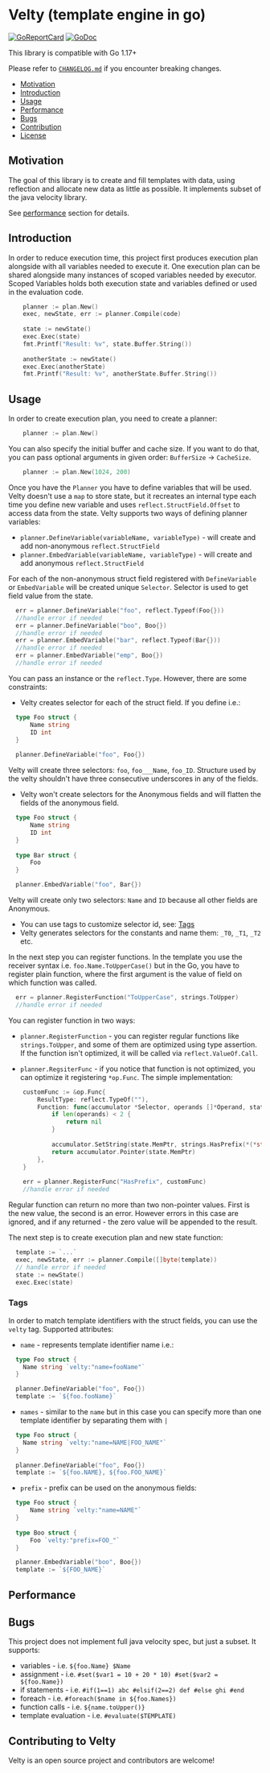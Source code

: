 # Velty (template engine in go)

[![GoReportCard](https://goreportcard.com/badge/github.com/viant/velty)](https://goreportcard.com/report/github.com/viant/velty)
[![GoDoc](https://godoc.org/github.com/viant/velty?status.svg)](https://godoc.org/github.com/viant/velty)

This library is compatible with Go 1.17+

Please refer to [`CHANGELOG.md`](CHANGELOG.md) if you encounter breaking changes.

- [Motivation](#motivation)
- [Introduction](#introduction)
- [Usage](#usage)
- [Performance](#performance)
- [Bugs](#bugs)
- [Contribution](#contributing-to-igo)
- [License](#license)

## Motivation

The goal of this library is to create and fill templates with data, using reflection and allocate new data as little as
possible. It implements subset of the java velocity library.

[//]: # (- [GoEval]&#40;https://github.com/xtaci/goeval&#41;)

[//]: # (- [GoVal]&#40;https://github.com/maja42/goval&#41;)

[//]: # (- [Yaegi]&#40;https://github.com/traefik/yaegi&#41; .)

See [performance](#performance) section for details.

## Introduction

In order to reduce execution time, this project first produces execution plan alongside with all variables needed to
execute it. One execution plan can be shared alongside many instances of scoped variables needed by executor. Scoped
Variables holds both execution state and variables defined or used in the evaluation code.

```go
    planner := plan.New()
    exec, newState, err := planner.Compile(code)
   
    state := newState() 
    exec.Exec(state)
    fmt.Printf("Result: %v", state.Buffer.String())
   
    anotherState := newState()
    exec.Exec(anotherState)
    fmt.Printf("Result: %v", anotherState.Buffer.String())
```

## Usage

In order to create execution plan, you need to create a planner:
```go
    planner := plan.New()
```

You can also specify the initial buffer and cache size. If you want to do that, you can pass optional arguments in given
order: `BufferSize` -> `CacheSize`.

```go
    planner := plan.New(1024, 200)
```

Once you have the `Planner` you have to define variables that will be used. Velty doesn't use a `map` to store state, but it 
recreates an internal type each time you define new variable and uses `reflect.StructField.Offset` to access data from the state.
Velty supports two ways of defining planner variables:

* `planner.DefineVariable(variableName, variableType)` - will create and add non-anonymous `reflect.StructField`
* `planner.EmbedVariable(variableName, variableType)` - will create and add anonymous `reflect.StructField`

For each of the non-anonymous struct field registered with `DefineVariable` or `EmbedVariable` will be created unique `Selector`.
Selector is used to get field value from the state. 

```go
  err = planner.DefineVariable("foo", reflect.Typeof(Foo{})) 
  //handle error if needed
  err = planner.DefineVariable("boo", Boo{}) 
  //handle error if needed
  err = planner.EmbedVariable("bar", reflect.Typeof(Bar{})) 
  //handle error if needed
  err = planner.EmbedVariable("emp", Boo{}) 
  //handle error if needed
```

You can pass an instance or the `reflect.Type`. However, there are some constraints:
* Velty creates selector for each of the struct field. If you define i.e.:
```go
  type Foo struct {
      Name string
      ID int
  }
  
  planner.DefineVariable("foo", Foo{})
```
Velty will create three selectors: `foo`, `foo___Name`, `foo_ID`. Structure used by the velty shouldn't have three consecutive 
underscores in any of the fields.

* Velty won't create selectors for the Anonymous fields and will flatten the fields of the anonymous field.
```go
  type Foo struct {
      Name string
      ID int
  }
  
  type Bar struct {
      Foo
  }

  planner.EmbedVariable("foo", Bar{})
```
Velty will create only two selectors: `Name` and `ID` because all other fields are Anonymous.

* You can use tags to customize selector id, see: [Tags](#tags)
* Velty generates selectors for the constants and name them: `_T0`, `_T1`, `_T2` etc.

In the next step you can register functions. In the template you use the receiver syntax
i.e. `foo.Name.ToUpperCase()` but in the Go, you have to register plain function, where the first argument is the value of
field on which function was called.

```go
  err = planner.RegisterFunction("ToUpperCase", strings.ToUpper) 
  //handle error if needed
```

You can register function in two ways:
* `planner.RegisterFunction` - you can register regular functions like `strings.ToUpper`, and some of them are optimized using
type assertion. If the function isn't optimized, it will be called via `reflect.ValueOf.Call`. 

* `planner.RegsiterFunc` - if you notice that function is not optimized, you can optimize it registering `*op.Func`. 
The simple implementation:

```go
    customFunc := &op.Func{
		ResultType: reflect.TypeOf(""),
		Function: func(accumulator *Selector, operands []*Operand, state *est.State) unsafe.Pointer {
			if len(operands) < 2 {
				return nil
			}
			
			accumulator.SetString(state.MemPtr, strings.HasPrefix(*(*string)(operands[0].Exec(state)), *(*string)(operands[1].Exec(state))))
			return accumulator.Pointer(state.MemPtr)
		},
	}
	
    err = planner.RegisterFunc("HasPrefix", customFunc) 
    //handle error if needed
```

Regular function can return no more than two non-pointer values. First is the new value, the second is an error. 
However errors in this case are ignored, and if any returned - the zero value will be appended to the result. 

The next step is to create execution plan and new state function:
```go
  template := `...`
  exec, newState, err := planner.Compile([]byte(template)) 
  // handle error if needed
  state := newState()
  exec.Exec(state)
```

### Tags
In order to match template identifiers with the struct fields, you can use the `velty` tag. 
Supported attributes:
* `name` - represents template identifier name i.e.:
```go
  type Foo struct {
    Name string `velty:"name=fooName"`
  }

  planner.DefineVariable("foo", Foo{})
  template := `${foo.fooName}`
```
* `names` - similar to the `name` but in this case you can specify more than one template identifier by separating them with `|`
```go
  type Foo struct {
    Name string `velty:"name=NAME|FOO_NAME"`
  }
   
  planner.DefineVariable("foo", Foo{})
  template := `${foo.NAME}, ${foo.FOO_NAME}`
```
* `prefix` - prefix can be used on the anonymous fields:
```go
  type Foo struct {
      Name string `velty:"name=NAME"`
  }
    
  type Boo struct {
      Foo `velty:"prefix=FOO_"`
  }

  planner.EmbedVariable("boo", Boo{})
  template := `${FOO_NAME}`
```

## Performance

## Bugs

This project does not implement full java velocity spec, but just a subset. It supports:
* variables - i.e. `${foo.Name} $Name`
* assignment - i.e. `#set($var1 = 10 + 20 * 10) #set($var2 = ${foo.Name})`
* if statements - i.e. `#if(1==1) abc #elsif(2==2) def #else ghi #end`
* foreach - i.e. `#foreach($name in ${foo.Names})`
* function calls - i.e. `${name.toUpper()}`
* template evaluation - i.e. `#evaluate($TEMPLATE)`

## Contributing to Velty

Velty is an open source project and contributors are welcome!
